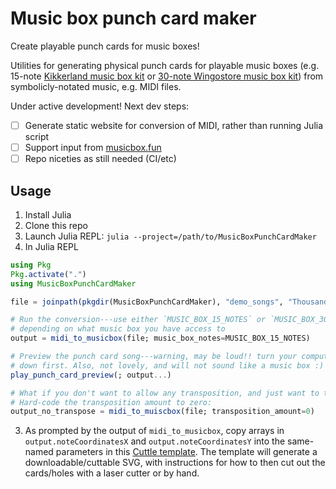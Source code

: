 # Music box punch card maker

Create playable punch cards for music boxes!

Utilities for generating physical punch cards for playable music boxes (e.g. 15-note [Kikkerland music box kit](https://kikkerland.com/products/make-your-own-music-box-kit) or [30-note Wingostore music box kit](https://www.amazon.com/dp/B0774TSP3T?th=1)) from symbolicly-notated music, e.g. MIDI files.

Under active development! Next dev steps:
- [ ] Generate static website for conversion of MIDI, rather than running Julia script
- [ ] Support input from [musicbox.fun](https://musicbox.fun)
- [ ] Repo niceties as still needed (CI/etc)

## Usage

1. Install Julia
2. Clone this repo
2. Launch Julia REPL: `julia --project=/path/to/MusicBoxPunchCardMaker`
2. In Julia REPL
```julia
using Pkg
Pkg.activate(".")
using MusicBoxPunchCardMaker

file = joinpath(pkgdir(MusicBoxPunchCardMaker), "demo_songs", "ThousandMiles.mid")

# Run the conversion---use either `MUSIC_BOX_15_NOTES` or `MUSIC_BOX_30_NOTES` 
# depending on what music box you have access to
output = midi_to_musicbox(file; music_box_notes=MUSIC_BOX_15_NOTES)

# Preview the punch card song---warning, may be loud!! turn your computer volume 
# down first. Also, not lovely, and will not sound like a music box :) 
play_punch_card_preview(; output...)

# What if you don't want to allow any transposition, and just want to throw out any unsupported notes? 
# Hard-code the transposition amount to zero: 
output_no_transpose = midi_to_muiscbox(file; transposition_amount=0)
```

3. As prompted by the output of `midi_to_musicbox`, copy arrays in `output.noteCoordinatesX` and `output.noteCoordinatesY` into the same-named parameters in this [Cuttle template](https://cuttle.xyz/@hannahilea/Music-roll-punchcards-for-music-boxes-iTT4lnLVNL5f). The template will generate a downloadable/cuttable SVG, with instructions for how to then cut out the cards/holes with a laser cutter or by hand.
